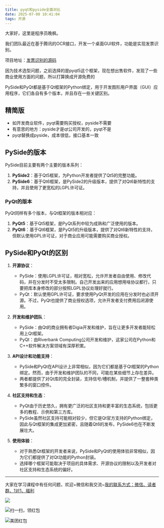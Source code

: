 ```yaml
---
title: pyqt和pyside全面对比
date: 2025-07-08 10:41:04
tags: 开源
---
```


大家好，这里是程序员晚枫。

我们团队最近在基于腾讯的OCR接口，开发一个桌面GUI软件，功能是实现发票识别。

项目地址：[发票识别的源码](https://gitcode.com/python4office/poui/blob/develop/poocr_gui/exe.py)

因为技术选型问题，之前选择的是pyqt5这个框架，现在想出售软件，发现了一些商业使用方面的问题，所以打算换成开源免费的

PySide和PyQt都是基于Qt框架的Python绑定，用于开发图形用户界面（GUI）应用程序，它们各自有多个版本，并且存在一些关键区别。

## 精简版

- 如开发商业软件，pyqt需要购买授权，pyside不需要
- 有意思的地方：pyside才是qt公司开发的，pyqt不是
- pyqt替换成pyside，成本很低，接口基本一致

## PySide的版本

PySide目前主要有两个主要的版本系列：

1. **PySide2**：基于Qt5框架，为Python开发者提供了Qt5的完整功能。
2. **PySide6**：基于Qt6框架，是PySide2的升级版本，提供了对Qt6新特性的支持，并且使用了更宽松的LGPL许可证。

### PyQt的版本

PyQt同样有多个版本，与Qt框架的版本相对应：

1. **PyQt5**：基于Qt5框架，是PyQt系列中较为成熟和广泛使用的版本。
2. **PyQt6**：基于Qt6框架，是PyQt5的升级版本，提供了对Qt6新特性的支持，但默认使用GPL许可证，对于商业应用可能需要购买商业授权。

## PySide和PyQt的区别

1. **开源协议**：
    - PySide：使用LGPL许可证，相对宽松，允许开发者自由使用、修改代码，并在分发时不受太多限制。自己开发出来的应用想用啥协议都行，只要把库本身修改的部分按照LGPL协议处理好就行。
    - PyQt：默认使用GPL许可证，要求使用PyQt开发的应用在分发时也必须开源。不过，PyQt也提供了商业授权选项，允许开发者支付费用后闭源使用。

2. **开发和维护团队**：
    - PySide：由Qt的商业拥有者Digia开发和维护，旨在让更多开发者能轻松用上Qt框架。
    - PyQt：由Riverbank Computing公司开发和维护，这家公司在Python和C++软件解决方案领域有深厚积累。

3. **API设计和功能支持**：
    - PySide和PyQt在API设计上非常相似，因为它们都是基于Qt框架的Python绑定。然而，由于开发和维护团队的不同，可能在某些细节上存在差异。
    - 两者都提供了对Qt库的完全封装，支持信号/槽机制，并提供了一整套种类繁多的窗口控件。

4. **社区支持和生态**：
    - PyQt由于历史悠久，拥有更广泛的社区支持和更丰富的生态系统，包括更多的教程、示例和第三方库。
    - PySide虽然社区支持可能相对较少，但它是Qt官方支持的Python绑定，因此与Qt框架的集成更加紧密，且随着Qt6的发布，PySide6也在不断发展壮大。

5. **使用体验**：
    - 对于熟悉Qt框架的开发者来说，PySide和PyQt的使用体验非常相似，因为它们都提供了对Qt功能的Python封装。
    - 选择哪个框架可能取决于项目的具体需求、开源协议的限制以及开发者对社区支持和生态系统的偏好。

----

大家在学习课程中有任何问题，欢迎+微信和我交流~[我的联系方式：微信、读者群、1对1、福利](http://www.python4office.cn/wechat-qrcode/)


![](https://cos.python-office.com/ads/gzh/sub-py.jpg)

![扫一扫，领红包](https://raw.gitcode.com/user-images/assets/5027920/84b09492-5f26-4c39-8e30-f056839d1993/6152d8017a3595256e51cbd9e08e148b.png '6152d8017a3595256e51cbd9e08e148b.png')
  
![美团红包](https://raw.gitcode.com/user-images/assets/5027920/6aa9a60e-bb4a-423c-a75d-cbd6ecf6f370/4dbea2fec93c415c75311666f19a1022.jpg '6d283319df13b09a3f74a9f19bf18a97.jpg')


